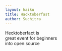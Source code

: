 ```yaml
---
layout: haiku
title: Hacktoberfast
author: Suchitra
---
```


Hecktoberfact is<br>
great event for beginners<br>
into open source<br>
